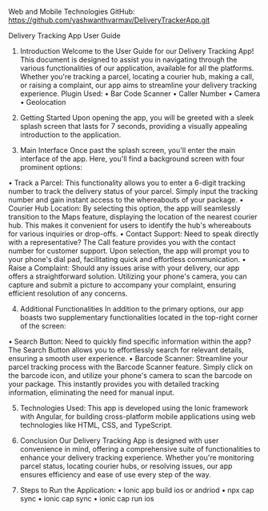 Web and Mobile Technologies
GitHub: https://github.com/yashwanthvarmav/DeliveryTrackerApp.git

Delivery Tracking App User Guide

1. Introduction
Welcome to the User Guide for our Delivery Tracking App! This document is designed to assist you in navigating through the various functionalities of our application, available for all the platforms. Whether you're tracking a parcel, locating a courier hub, making a call, or raising a complaint, our app aims to streamline your delivery tracking experience.
Plugin Used:
• Bar Code Scanner
• Caller Number
• Camera
• Geolocation

2. Getting Started
Upon opening the app, you will be greeted with a sleek splash screen that lasts for 7 seconds, providing a visually appealing introduction to the application.
 
3. Main Interface
Once past the splash screen, you'll enter the main interface of the app. Here, you'll find a background screen with four prominent options:

• Track a Parcel: This functionality allows you to enter a 6-digit tracking number to track the delivery status of your parcel. Simply input the tracking number and gain instant access to the whereabouts of your package.
• Courier Hub Location: By selecting this option, the app will seamlessly transition to the Maps feature, displaying the location of the nearest courier hub. This makes it convenient for users to identify the hub's whereabouts for various inquiries or drop-offs.
• Contact Support: Need to speak directly with a representative? The Call feature provides you with the contact number for customer support. Upon selection, the app will prompt you to your phone's dial pad, facilitating quick and effortless communication.
• Raise a Complaint: Should any issues arise with your delivery, our app offers a straightforward solution. Utilizing your phone's camera, you can capture and submit a picture to accompany your complaint, ensuring efficient resolution of any concerns.
   
4. Additional Functionalities
In addition to the primary options, our app boasts two supplementary functionalities located in the top-right corner of the screen:

• Search Button: Need to quickly find specific information within the app? The Search Button allows you to effortlessly search for relevant details, ensuring a smooth user experience.
• Barcode Scanner: Streamline your parcel tracking process with the Barcode Scanner feature. Simply click on the barcode icon, and utilize your phone's camera to scan the barcode on your package. This instantly provides you with detailed tracking information, eliminating the need for manual input.
   
5. Technologies Used:
This app is developed using the Ionic framework with Angular, for building cross-platform mobile applications using web technologies like HTML, CSS, and TypeScript.

6. Conclusion
Our Delivery Tracking App is designed with user convenience in mind, offering a comprehensive suite of functionalities to enhance your delivery tracking experience. Whether you're monitoring parcel status, locating courier hubs, or resolving issues, our app ensures efficiency and ease of use every step of the way.

7. Steps to Run the Application:
• Ionic app build ios or andriod
• npx cap sync
• ionic cap sync
• ionic cap run ios
